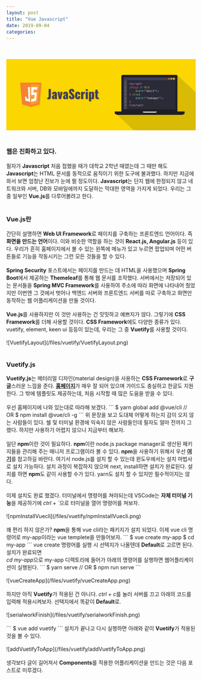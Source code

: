 ```yaml
---
layout: post
title: "Vue Javascript"
date: 2019-09-04
categories:
---
```

<div style="display:none;">
프론트 엔드에 해당하는 웹어플 만들기 
웹어플 로그인 요청 시, 프론트 엔드와 백엔드로 나뉘었을 때 문제점 기술
</div>

<br><br>
![javascript](/files/vuetify/javascript.png)
<br><br>

<h3>웹은 진화하고 있다.</h3>
필자가 <b>Javascript</b> 처음 접했을 때가 대학교 2학년 때였는데 그 때만 해도 <b>Javascript</b>는 HTML 문서를 동적으로 움직이기 위한 도구에 불과했다. 하지만 지금에 와서 보면 엄청난 진보가 눈에 띌 정도이다. <b>Javascript</b>는 단지 웹에 한정되지 않고 네트워크와 서버, DB와 모바일에까지 도달하는 막대한 영역을 가지게 되었다. 우리는 그 중 일부인 <b>Vue.js</b>를 다루어볼려고 한다.
<br><br>
<h3>Vue.js란</h3>
간단히 설명하면 <b>Web UI Framework</b>로 페이지를 구축하는 프론트엔드 언어이다. 즉 <b>화면을 만드는 언어</b>이다. 이와 비슷한 역할을 하는 것이 <b>React.js, Angular.js</b> 등이 있다. 우리가 흔히 홈페이지에서 볼 수 있는 왼쪽에 메뉴가 있고 누르면 팝업되며 어떤 버튼들로 기능을 작동시키는 그런 모든 것들을 할 수 있다. 
<br><br>
<b>Spring Security</b> 포스트에서는 페이지를 만드는 데 HTML을 사용했으며 <b>Spring Boot</b>에서 제공하는 <b>Themeleaf</b>를 통해 웹 문서를 조작했다. 서버에서는 저장되어 있는 문서들을 <b>Spring MVC Framework</b>를 사용하여 주소에 따라 화면에 나타내어 줬었지만 이번엔 그 것에서 벗어나 백엔드 서버와 프론트엔드 서버를 따로 구축하고 화면만 동작하는 웹 어플리케이션을 만들 것이다. 
<br><br>
<b>Vue.js</b>를 사용하지만 이 것만 사용하는 건 밋밋하고 예쁘지가 않다. 그렇기에 <b>CSS Framework</b>를 더해 사용할 것이다. <b>CSS Framework</b>에도 다양한 종류가 있다. vuetify, element, keen ui 등등이 있는데, 우리는 그 중 <b>Vuetify</b>를 사용할 것이다. 
<br><br>
![VuetifyLayout](/files/vuetify/VuetifyLayout.png)
<br><br>
<h3>Vuetify.js</h3>
<b>Vuetify.js</b>는 메터리얼 디자인(material design)을 사용하는 <b>CSS Framework</b>로 <b>구글</b>스러운 느낌을 준다. <b><a href="https://vuetifyjs.com/ko/">홈페이지</a></b>가 매우 잘 되어 있으며 가이드도 충실하고 한글도 지원한다. 그 밖에 템플릿도 제공하는데, 처음 시작할 때 많은 도움을 받을 수 있다. 
<br><br>
우선 홈페이지에 나와 있는대로 따라해 보겠다. 
```
$ yarn global add @vue/cli
// OR
$ npm install @vue/cli -g
```
위 문장을 보고 도대체 어떻게 하는지 감이 오지 않는 사람들이 있다. 쉘 및 터미널 환경에 익숙지 않은 사람들인데 필자도 얼마 전까지 그랬다. 하지만 사용하기 어렵지 않으니 지금부터 해보자. 
<br><br>
일단 <b>npm</b>이란 것이 필요하다. <b>npm</b>이란 node.js package manager로 생산된 패키지들을 관리해 주는 매니저 프로그램이라 볼 수 있다. <b>npm</b>을 사용하기 위해서 우선 <b><a href="https://www.npmjs.com/get-npm">여기</a></b>를 참고하길 바란다. 여기서 node.js를 설치 할 수 있는데 윈도우에서는 설치 마법사로 설치 가능하다. 설치 과정이 복잡하지 않으며 next, install하면 설치가 완료된다. 설치를 하면 <b>npm</b>도 같이 사용할 수가 있다. yarn도 설치 할 수 있지만 필수적이지는 않다. 
<br><br>
이제 설치도 완료 했겠다. 터미널에서 명령어를 쳐야되는데 VSCode는 <b>자체 터미널 기능</b>을 제공하기에 <i>ctrl + `</i>으로 터미널을 열어 명령어를 쳐보자. 
<br><br>
![npmInstallVuecli](/files/vuetify/npmInstallVuecli.png)
<br><br>
꽤 편리 하지 않은가? <b>npm</b>을 통해 vue cli라는 패키지가 설치 되었다. 이제 vue cli 명령어로 my-app이라는 vue templete을 만들어보자.
```
$ vue create my-app
$ cd my-app
```
vue create 명령어를 실행 시 선택지가 나올텐데 <b>Default</b>로 고르면 된다. 설치가 완료되면 <br><i>cd my-app</i>으로 my-app 디렉토리에 들어가 아래의 명령어를 실행하면 웹어플리케이션이 실행된다.
```
$ yarn serve
// OR
$ npm run serve
```
<br><br>
![vueCreateApp](/files/vuetify/vueCreateApp.png)
<br><br>
하지만 아직 <b>Vuetify</b>가 적용된 건 아니다. <i>ctrl + c</i>를 눌러 서버를 끄고 아래의 코드를 입력해 적용시켜보자. 선택지에서 똑같이 <b>Default</b>로.
<br><br>
![serialworkFinish](/files/vuetify/serialworkFinish.png)
<br><br>
```
$ vue add vuetify
```
설치가 끝나고 다시 실행하면 아래와 같이 <b>Vuetify</b>가 적용된 것을 볼 수 있다.
<br><br>
![addVuetifyToApp](/files/vuetify/addVuetifyToApp.png)
<br><br>
생각보다 글이 길어져서 <b>Components</b>를 적용한 어플리케이션을 만드는 것은 다음 포스트로 미루겠다.
<div style="display:none;">
중요 문구에 굵게, 명령어에 이텔릭, 머릿말 활용하기, 슬슬 포스트가 많아진다. 카테고리 만들기
</div>